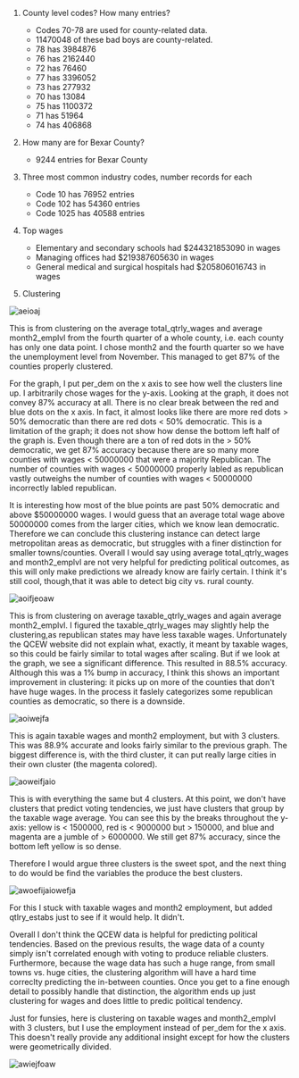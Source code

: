 1. County level codes? How many entries?

    * Codes 70-78 are used for county-related data. 
    * 11470048 of these bad boys are county-related.
    * 78 has 3984876
    * 76 has 2162440
    * 72 has 76460
    * 77 has 3396052
    * 73 has 277932
    * 70 has 13084
    * 75 has 1100372
    * 71 has 51964
    * 74 has 406868

2. How many are for Bexar County?

    * 9244 entries for Bexar County

3. Three most common industry codes, number records for each 

    * Code 10 has 76952 entries
    * Code 102 has 54360 entries
    * Code 1025 has 40588 entries

4. Top wages

    * Elementary and secondary schools had $244321853090 in wages
    * Managing offices had $219387605630 in wages
    * General medical and surgical hospitals had $205806016743 in wages

5. Clustering

![aeioaj](src/main/scala/sparkml/qtrlywages.png)

This is from clustering on the average total_qtrly_wages and average month2_emplvl from the fourth quarter of a whole county, i.e. each county has only one data point. I chose month2 and the fourth quarter so we have the unemployment level from November. This managed to get 87% of the counties properly clustered.

For the graph, I put per_dem on the x axis to see how well the clusters line up. I arbitrarily chose wages for the y-axis. Looking at the graph, it does not convey 87% accuracy at all. There is no clear break between the red and blue dots on the x axis. In fact, it almost looks like there are more red dots > 50% democratic than there are red dots < 50% democratic. This is a limitation of the graph; it does not show how dense the bottom left half of the graph is. Even though there are a ton of red dots in the > 50% democratic, we get 87% accuracy because there are so many more counties with wages < 50000000 that were a majority Republican. The number of counties with wages < 50000000 properly labled as republican vastly outweighs the number of counties with wages < 50000000 incorrectly labled republican.

It is interesting how most of the blue points are past 50% democratic and above $50000000 wages. I would guess that an average total wage above 50000000 comes from the larger cities, which we know lean democratic. Therefore we can conclude this clustering instance can detect large metropolitan areas as democratic, but struggles with a finer distinction for smaller towns/counties. Overall I would say using average total_qtrly_wages and month2_emplvl are not very helpful for predicting political outcomes, as this will only make predictions we already know are fairly certain. I think it's still cool, though,that it was able to detect big city vs. rural county. 

![aoifjeoaw](src/main/scala/sparkml/taxablewages2c.png)

This is from clustering on average taxable_qtrly_wages and again average month2_emplvl. I figured the taxable_qtrly_wages may slightly help the clustering,as republican states may have less taxable wages. Unfortunately the QCEW website did not explain what, exactly, it meant by taxable wages, so this could be fairly similar to total wages after scaling. But if we look at the graph, we see a significant difference. This resulted in 88.5% accuracy. Although this was a 1% bump in accuracy, I think this shows an important improvement in clustering: it picks up on more of the counties that don't have huge wages. In the process it faslely categorizes some republican counties as democratic, so there is a downside.  

![aoiwejfa](src/main/scala/sparkml/taxablewages.png)

This is again taxable wages and month2 employment, but with 3 clusters. This was 88.9% accurate and looks fairly similar to the previous graph. The biggest difference is, with the third cluster, it can put really large cities in their own cluster (the magenta colored). 

![aoweifjaio](src/main/scala/sparkml/4c.png)

This is with everything the same but 4 clusters. At this point, we don't have clusters that predict voting tendencies, we just have clusters that group by the taxable wage average. You can see this by the breaks throughout the y-axis: yellow is < 1500000, red is < 9000000 but > 150000, and blue and magenta are a jumble of > 6000000. We still get 87% accuracy, since the bottom left yellow is so dense. 

Therefore I would argue three clusters is the sweet spot, and the next thing to do would be find the variables the produce the best clusters.

![awoefijaiowefja](src/main/scala/sparkml/3cestabs.png)

For this I stuck with taxable wages and month2 employment, but added qtlry_estabs just to see if it would help. It didn't. 

Overall I don't think the QCEW data is helpful for predicting political tendencies. Based on the previous results, the wage data of a county simply isn't correlated enough with voting to produce reliable clusters. Furthermore, because the wage data has such a huge range, from small towns vs. huge cities, the clustering algorithm will have a hard time correclty predicting the in-between counties. Once you get to a fine enough detail to possibly handle that distinction, the algorithm ends up just clustering for wages and does little to predic political tendency. 

Just for funsies, here is clustering on taxable wages and month2_emplvl with 3 clusters, but I use the employment instead of per_dem for the x axis. This doesn't really provide any additional insight except for how the clusters were geometrically divided. 

![awiejfoaw](src/main/scala/sparkml/funsies.png)


